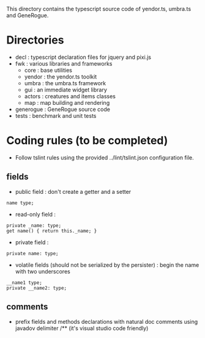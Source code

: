 This directory contains the typescript source code of yendor.ts, umbra.ts and GeneRogue.

# Directories
* decl : typescript declaration files for jquery and pixi.js
* fwk : various libraries and frameworks
    * core : base utilities
    * yendor : the yendor.ts toolkit
    * umbra : the umbra.ts framework
    * gui : an immediate widget library
    * actors : creatures and items classes
    * map : map building and rendering
* generogue : GeneRogue source code
* tests : benchmark and unit tests

# Coding rules (to be completed)
* Follow tslint rules using the provided ../lint/tslint.json configuration file.

## fields
* public field : don't create a getter and a setter
```
name type;
```

* read-only field :
```
private _name: type;
get name() { return this._name; }
```

* private field :
```
private name: type;
```

* volatile fields (should not be serialized by the persister) : begin the name with two underscores
```
__name1 type;
private __name2: type;
```

## comments
* prefix fields and methods declarations with natural doc comments using javadov delimiter /** (it's visual studio code friendly)


